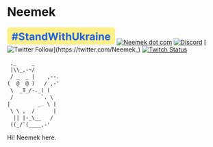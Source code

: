 # Neemek
[![Stand With Ukraine](https://raw.githubusercontent.com/vshymanskyy/StandWithUkraine/main/badges/StandWithUkraine.svg)](https://stand-with-ukraine.pp.ua)
[![Neemek dot com](https://img.shields.io/website?url=https%3A%2F%2Fneemek.com%2F)](https://neemek.com/)
[![Discord](https://img.shields.io/discord/1019694110573088768)](https://discord.gg/HFM8DqhngE)
[![Twitter Follow](https://img.shields.io/twitter/follow/Neemek_)](https://twitter.com/Neemek_)
[![Twitch Status](https://img.shields.io/twitch/status/neemekbop)](https://www.twitch.tv/neemekbop)
```
 ,_     _
 |\\_,-~/
 / _  _ |    ,--.
(  @  @ )   / ,-'
 \  _T_/-._( (
 /         `. \
|         _  \ |
 \ \ ,  /      |
  || |-_\__   /
 ((_/`(____,-'
```

Hi! Neemek here.
